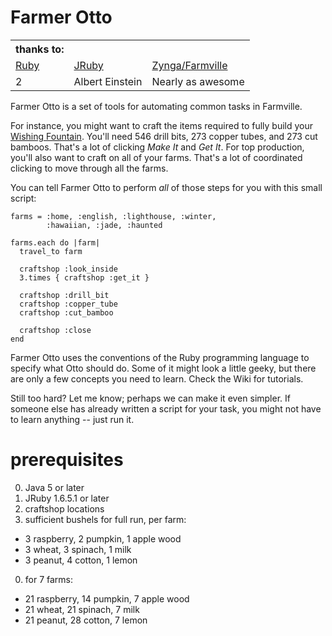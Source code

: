 Farmer Otto
===

<table>
  <tr>
    <th>thanks to:</th><th></th><th></th>
  </tr>
  <tr>
    <td>
      <a href="http://www.ruby-lang.org/en/">
        Ruby
      </a>
    </td>
    <td>
      <a href="http://jruby.org/">JRuby
      </a>
    </td>
    <td>
      <a href="http://company.zynga.com/games/farmville">
        Zynga/Farmville
      </a>
    </td>
  </tr>
  <tr>
    <td>2</td>
    <td>Albert Einstein</td>
    <td>Nearly as awesome</td>
  </tr>
</table>

Farmer Otto is a set of tools for automating common tasks in Farmville.

For instance, you might want to craft the items required to fully build your
[Wishing Fountain](http://farmville.wikia.com/wiki/Wishing_Fountain).
You'll need 546 drill bits, 273 copper tubes, and 273 cut bamboos. That's a lot of clicking *Make It* and *Get It*. For top production, you'll also want to craft on all of your farms. That's a lot of coordinated clicking to move through all the farms.

You can tell Farmer Otto to perform *all* of those steps for you with this small script:

````
farms = :home, :english, :lighthouse, :winter,
        :hawaiian, :jade, :haunted

farms.each do |farm|
  travel_to farm

  craftshop :look_inside
  3.times { craftshop :get_it }

  craftshop :drill_bit
  craftshop :copper_tube
  craftshop :cut_bamboo

  craftshop :close
end
````

Farmer Otto uses the conventions of the Ruby programming language to specify what Otto should do. Some of it might look a little geeky, but there are only a few concepts you need to learn. Check the Wiki for tutorials.

Still too hard? Let me know; perhaps we can make it even simpler.  If someone else has already written a script for your task, you might not have to learn anything -- just run it.

prerequisites
===

0. Java 5 or later
0. JRuby 1.6.5.1 or later
0. craftshop locations
0. sufficient bushels for full run, per farm:
  * 3 raspberry, 2 pumpkin, 1 apple wood
  * 3 wheat, 3 spinach, 1 milk
  * 3 peanut, 4 cotton, 1 lemon
0. for 7 farms:
  * 21 raspberry, 14 pumpkin, 7 apple wood
  * 21 wheat, 21 spinach, 7 milk
  * 21 peanut, 28 cotton, 7 lemon
